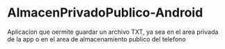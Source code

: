 # AlmacenPrivadoPublico-Android
Aplicacion que oermite guardar un archivo TXT, ya sea en el area privada de la app o en el area de almacenamiento publico del telefono

